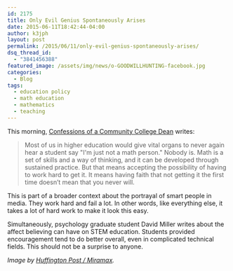 ```yaml
---
id: 2175
title: Only Evil Genius Spontaneously Arises
date: 2015-06-11T18:42:44-04:00
author: k3jph
layout: post
permalink: /2015/06/11/only-evil-genius-spontaneously-arises/
dsq_thread_id:
  - "3841456388"
featured_image: /assets/img/news/o-GOODWILLHUNTING-facebook.jpg
categories:
  - Blog
tags:
  - education policy
  - math education
  - mathematics
  - teaching
---
```

This morning, [Confessions of a Community College Dean](http://suburbdad.blogspot.com/2015/06/what-smart-people-look-like.html) writes:

> Most of us in higher education would give vital organs to never again hear a student say "I'm just not a math person." Nobody is.  Math is a set of skills and a way of thinking, and it can be developed through sustained practice.  But that means accepting the possibility of having to work hard to get it.  It means having faith that not getting it the first time doesn’t mean that you never will.

This is part of a broader context about the portrayal of smart people in media.  They work hard and fail a lot.  In other words, like everything else, it takes a lot of hard work to make it look this easy.  

Simultaneously, psychology graduate student David Miller writes about the affect believing can have on STEM education.  Students provided encouragement tend to do better overall, even in complicated technical fields.  This should not be a surprise to anyone.

_Image by [Huffington Post / Miramax](http://www.huffingtonpost.co.uk/2013/03/05/guess-what-the-maths-prob_n_2810101.html)._
